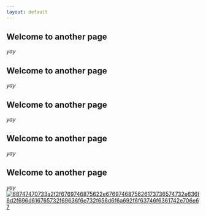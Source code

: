 ```yaml
---
layout: default
---
```


## Welcome to another page

_yay_

## Welcome to another page

_yay_

## Welcome to another page

_yay_

## Welcome to another page

_yay_

## Welcome to another page

_yay_
[![68747470733a2f2f6769746875622e6769746875626173736574732e636f6d2f696d616765732f69636f6e732f656d6f6a692f6f63746f6361742e706e67](https://github.com/UncleProject/Uncle.Wiki/assets/154844844/71faf548-1a58-464c-947e-bf8830f39ae7)
](./)
